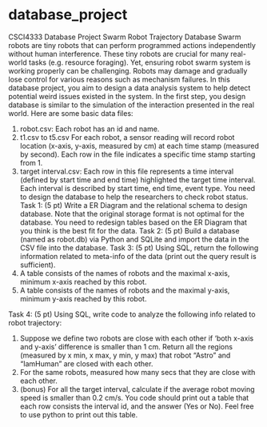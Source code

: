 # database_project

CSCI4333 Database Project
Swarm Robot Trajectory Database
Swarm robots are tiny robots that can perform programmed actions independently without human interference. These tiny robots are crucial for many
real-world tasks (e.g. resource foraging). Yet, ensuring robot swarm system is
working properly can be challenging. Robots may damage and gradually lose
control for various reasons such as mechanism failures.
In this database project, you aim to design a data analysis system to help
detect potential weird issues existed in the system. In the first step, you design
database is similar to the simulation of the interaction presented in the real
world. Here are some basic data files:
1. robot.csv: Each robot has an id and name.
2. t1.csv to t5.csv For each robot, a sensor reading will record robot location
(x-axis, y-axis, measured by cm) at each time stamp (measured by second).
Each row in the file indicates a specific time stamp starting from 1.
3. target interval.csv: Each row in this file represents a time interval (defined by start time and end time) highlighted the target time interval.
Each interval is described by start time, end time, event type.
You need to design the database to help the researchers to check robot status.
Task 1: (5 pt) Write a ER Diagram and the relational schema to design
database. Note that the original storage format is not optimal for the database.
You need to redesign tables based on the ER Diagram that you think is the best
fit for the data.
Task 2: (5 pt) Build a database (named as robot.db) via Python and SQLite
and import the data in the CSV file into the database.
Task 3: (5 pt) Using SQL, return the following information related to meta-info
of the data (print out the query result is sufficient).
1. A table consists of the names of robots and the maximal x-axis, minimum
x-axis reached by this robot.
2. A table consists of the names of robots and the maximal y-axis, minimum
y-axis reached by this robot.

Task 4: (5 pt) Using SQL, write code to analyze the following info related to
robot trajectory:
1. Suppose we define two robots are close with each other if ‘both x-axis and
y-axis’ difference is smaller than 1 cm. Return all the regions (measured
by x min, x max, y min, y max) that robot “Astro” and “IamHuman”
are closed with each other.
2. For the same robots, measured how many secs that they are close with
each other.
3. (bonus) For all the target interval, calculate if the average robot moving
speed is smaller than 0.2 cm/s. You code should print out a table that
each row consists the interval id, and the answer (Yes or No). Feel free to
use python to print out this table.
